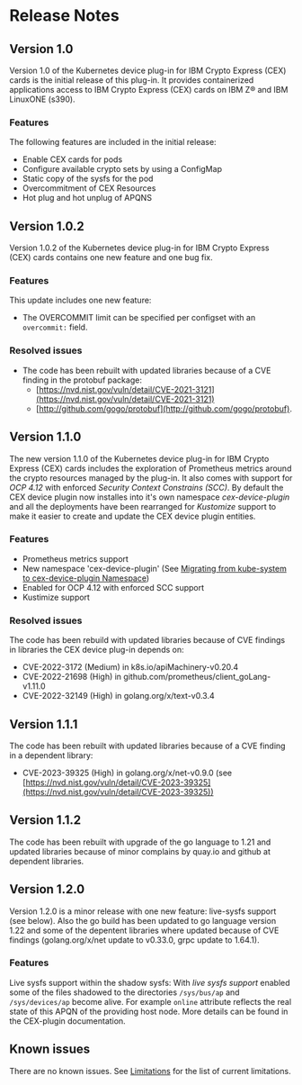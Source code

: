 # Release Notes

## Version 1.0

Version 1.0 of the Kubernetes device plug-in for IBM Crypto Express (CEX) cards
is the initial release of this plug-in. It provides containerized applications
access to IBM Crypto Express (CEX) cards on IBM Z® and IBM LinuxONE (s390).

### Features

The following features are included in the initial release:

* Enable CEX cards for pods
* Configure available crypto sets by using a ConfigMap
* Static copy of the sysfs for the pod
* Overcommitment of CEX Resources
* Hot plug and hot unplug of APQNS

## Version 1.0.2

Version 1.0.2 of the Kubernetes device plug-in for IBM Crypto Express (CEX)
cards contains one new feature and one bug fix.

### Features

This update includes one new feature:

* The OVERCOMMIT limit can be specified per configset with an `overcommit:`
  field.

### Resolved issues

* The code has been rebuilt with updated libraries because of a CVE finding in
  the protobuf package:
   * [https://nvd.nist.gov/vuln/detail/CVE-2021-3121](https://nvd.nist.gov/vuln/detail/CVE-2021-3121)
   * [http://github.com/gogo/protobuf](http://github.com/gogo/protobuf).

## Version 1.1.0

The new version 1.1.0 of the Kubernetes device plug-in for IBM Crypto Express
(CEX) cards includes the exploration of Prometheus metrics around the crypto
resources managed by the plug-in. It also comes with support for *OCP 4.12* with
enforced *Security Context Constrains (SCC)*. By default the CEX device plugin
now installes into it's own namespace *cex-device-plugin* and all the
deployments have been rearranged for *Kustomize* support to make it easier to
create and update the CEX device plugin entities.

### Features

- Prometheus metrics support
- New namespace 'cex-device-plugin' (See
  [Migrating from kube-system to cex-device-plugin Namespace](migration.md))
- Enabled for OCP 4.12 with enforced SCC support
- Kustimize support

### Resolved issues

The code has been rebuild with updated libraries because of CVE findings in
libraries the CEX device plug-in depends on:
- CVE-2022-3172 (Medium) in k8s.io/apiMachinery-v0.20.4
- CVE-2022-21698 (High) in github.com/prometheus/client_goLang-v1.11.0
- CVE-2022-32149 (High) in golang.org/x/text-v0.3.4

## Version 1.1.1

The code has been rebuilt with updated libraries because of a CVE finding
in a dependent library:
- CVE-2023-39325 (High) in golang.org/x/net-v0.9.0 (see [https://nvd.nist.gov/vuln/detail/CVE-2023-39325](https://nvd.nist.gov/vuln/detail/CVE-2023-39325))

## Version 1.1.2

The code has been rebuilt with upgrade of the go language to 1.21 and updated
libraries because of minor complains by quay.io and github at dependent libraries.

## Version 1.2.0

Version 1.2.0 is a minor release with one new feature: live-sysfs support (see
below). Also the go build has been updated to go language version 1.22 and some
of the depentent libraries where updated because of CVE findings
(golang.org/x/net update to v0.33.0, grpc update to 1.64.1).

### Features

Live sysfs support within the shadow sysfs: With *live sysfs support* enabled
some of the files shadowed to the directories `/sys/bus/ap` and
`/sys/devices/ap` become alive. For example `online` attribute reflects the real
state of this APQN of the providing host node. More details can be found in the
CEX-plugin documentation.

## Known issues

There are no known issues. See
[Limitations](technical_concepts_limitations.md#limitations) for the list of
current limitations.

<!--For a list of the features and improvements that were introduced in version xx , see What's new
With this offering, the following new features are introduced:
These release notes contain:
    New features summary
    Known issues
    Resolved issues
    Prerequisites and installation information
# Resolved issues
The release includes various bug fixes.-->
